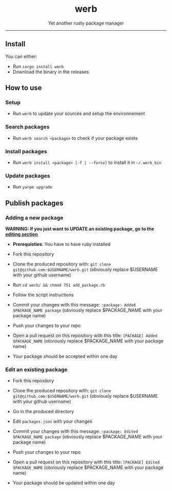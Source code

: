 <div align="center">

# werb

Yet another rusty package manager

</div>

---

## Install

You can either: 

- Run `cargo install werb`
- Download the binary in the releases

## How to use

### Setup

- Run `werb` to update your sources and setup the environnement

### Search packages

- Run `werb search <package>` to check if your package exists

### Install packages

- Run `werb install <package> [-f | --force]` to install it in `~/.werb_bin`

### Update packages

- Run `yarpm upgrade`

## Publish packages

### Adding a new package

**WARNING: If you just want to UPDATE an existing package, go to the [editing section](#editing-existing-package)**

- **Prerequisties**: You have to have ruby installed

- Fork this repository
- Clone the produced repository with: `git clone git@ŋithub.com:$USERNAME/werb.git` (obviously replace $USERNAME with your github username)
- Run `cd werb/ && chmod 751 add_package.rb`
- Follow the script instructions
- Commit your changes with this message: `:package: Added $PACKAGE_NAME package` (obviously replace $PACKAGE_NAME with your package name)
- Push your changes to your repo
- Open a pull request on this repository with this title: `[PACKAGE] Added $PACKAGE_NAME` (obviously replace $PACKAGE_NAME with your package name)

- Your package should be accepted within one day

### Edit an existing package


- Fork this repository
- Clone the produced repository with: `git clone git@ŋithub.com:$USERNAME/werb.git` (obviously replace $USERNAME with your github username)
- Go in the produced directory
- Edit `packages.json` with your changes
- Commit your changes with this message: `:package: Edited $PACKAGE_NAME package` (obviously replace $PACKAGE_NAME with your package name)
- Push your changes to your repo
- Open a pull request on this repository with this title: `[PACKAGE] Edited $PACKAGE_NAME` (obviously replace $PACKAGE_NAME with your package name)

- Your package should be updated within one day